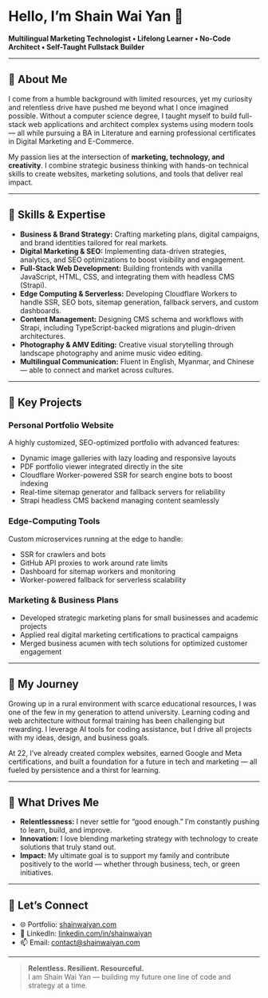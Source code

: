 # Hello, I’m Shain Wai Yan 👋

**Multilingual Marketing Technologist • Lifelong Learner • No-Code Architect • Self-Taught Fullstack Builder**

---

## 🔹 About Me

I come from a humble background with limited resources, yet my curiosity and relentless drive have pushed me beyond what I once imagined possible. Without a computer science degree, I taught myself to build full-stack web applications and architect complex systems using modern tools — all while pursuing a BA in Literature and earning professional certificates in Digital Marketing and E-Commerce.

My passion lies at the intersection of **marketing, technology, and creativity**. I combine strategic business thinking with hands-on technical skills to create websites, marketing solutions, and tools that deliver real impact.

---

## 🔹 Skills & Expertise

- **Business & Brand Strategy:** Crafting marketing plans, digital campaigns, and brand identities tailored for real markets.
- **Digital Marketing & SEO:** Implementing data-driven strategies, analytics, and SEO optimizations to boost visibility and engagement.
- **Full-Stack Web Development:** Building frontends with vanilla JavaScript, HTML, CSS, and integrating them with headless CMS (Strapi).
- **Edge Computing & Serverless:** Developing Cloudflare Workers to handle SSR, SEO bots, sitemap generation, fallback servers, and custom dashboards.
- **Content Management:** Designing CMS schema and workflows with Strapi, including TypeScript-backed migrations and plugin-driven architectures.
- **Photography & AMV Editing:** Creative visual storytelling through landscape photography and anime music video editing.
- **Multilingual Communication:** Fluent in English, Myanmar, and Chinese — able to connect and market across cultures.

---

## 🔹 Key Projects

### Personal Portfolio Website  
A highly customized, SEO-optimized portfolio with advanced features:
- Dynamic image galleries with lazy loading and responsive layouts  
- PDF portfolio viewer integrated directly in the site  
- Cloudflare Worker-powered SSR for search engine bots to boost indexing  
- Real-time sitemap generator and fallback servers for reliability  
- Strapi headless CMS backend managing content seamlessly  

### Edge-Computing Tools  
Custom microservices running at the edge to handle:  
- SSR for crawlers and bots  
- GitHub API proxies to work around rate limits  
- Dashboard for sitemap workers and monitoring  
- Worker-powered fallback for serverless scalability  

### Marketing & Business Plans  
- Developed strategic marketing plans for small businesses and academic projects  
- Applied real digital marketing certifications to practical campaigns  
- Merged business acumen with tech solutions for optimized customer engagement  

---

## 🔹 My Journey

Growing up in a rural environment with scarce educational resources, I was one of the few in my generation to attend university. Learning coding and web architecture without formal training has been challenging but rewarding. I leverage AI tools for coding assistance, but I drive all projects with my ideas, design, and business goals.

At 22, I’ve already created complex websites, earned Google and Meta certifications, and built a foundation for a future in tech and marketing — all fueled by persistence and a thirst for learning.

---

## 🔹 What Drives Me

- **Relentlessness:** I never settle for “good enough.” I’m constantly pushing to learn, build, and improve.  
- **Innovation:** I love blending marketing strategy with technology to create solutions that truly stand out.  
- **Impact:** My ultimate goal is to support my family and contribute positively to the world — whether through business, tech, or green initiatives.  

---

## 🔹 Let’s Connect

- 🌐 Portfolio: [shainwaiyan.com](https://shainwaiyan.com)  
- 🔗 LinkedIn: [linkedin.com/in/shainwaiyan](https://linkedin.com/in/shainwaiyan)  
- 📫 Email: contact@shainwaiyan.com  

---

> **Relentless. Resilient. Resourceful.**  
> I am Shain Wai Yan — building my future one line of code and strategy at a time.
